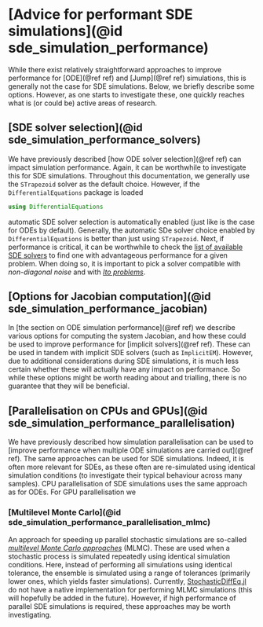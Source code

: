 # [Advice for performant SDE simulations](@id sde_simulation_performance)
While there exist relatively straightforward approaches to improve performance for [ODE](@ref ref) and [Jump](@ref ref) simulations, this is generally not the case for SDE simulations. Below, we briefly describe some options. However, as one starts to investigate these, one quickly reaches what is (or could be) active areas of research.

## [SDE solver selection](@id sde_simulation_performance_solvers)
We have previously described [how ODE solver selection](@ref ref) can impact simulation performance. Again, it can be worthwhile to investigate this for SDE simulations. Throughout this documentation, we generally use the `STrapezoid` solver as the default choice. However, if the `DifferentialEquations` package is loaded
```julia
using DifferentialEquations
```
automatic SDE solver selection is automatically enabled (just like is the case for ODEs by default). Generally, the automatic SDe solver choice enabled by `DifferentialEquations` is better than just using `STrapezoid`. Next, if performance is critical, it can be worthwhile to check the [list of available SDE solvers](https://docs.sciml.ai/DiffEqDocs/stable/solvers/sde_solve/) to find one with advantageous performance for a given problem. When doing so, it is important to pick a solver compatible with *non-diagonal noise* and with [*Ito problems*](https://en.wikipedia.org/wiki/It%C3%B4_calculus). 

## [Options for Jacobian computation](@id sde_simulation_performance_jacobian)
In [the section on ODE simulation performance](@ref ref) we describe various options for computing the system Jacobian, and how these could be used to improve performance for [implicit solvers](@ref ref). These can be used in tandem with implicit SDE solvers (such as `ImplicitEM`). However, due to additional considerations during SDE simulations, it is much less certain whether these will actually have any impact on performance. So while these options might be worth reading about and trialling, there is no guarantee that they will be beneficial.

## [Parallelisation on CPUs and GPUs](@id sde_simulation_performance_parallelisation)
We have previously described how simulation parallelisation can be used to [improve performance when multiple ODE simulations are carried out](@ref ref). The same approaches can be used for SDE simulations. Indeed, it is often more relevant for SDEs, as these often are re-simulated using identical simulation conditions (to investigate their typical behaviour across many samples). CPU parallelisation of SDE simulations uses the same approach as for ODEs. For GPU parallelisation we

### [Multilevel Monte Carlo](@id sde_simulation_performance_parallelisation_mlmc)
An approach for speeding up parallel stochastic simulations are so-called [*multilevel Monte Carlo approaches*](https://en.wikipedia.org/wiki/Multilevel_Monte_Carlo_method) (MLMC). These are used when a stochastic process is simulated repeatedly using identical simulation conditions. Here, instead of performing all simulations using identical tolerance, the ensemble is simulated using a range of tolerances (primarily lower ones, which yields faster simulations). Currently, [StochasticDiffEq.jl](https://github.com/SciML/StochasticDiffEq.jl) do not have a native implementation for performing MLMC simulations (this will hopefully be added in the future). However, if high performance of parallel SDE simulations is required, these approaches may be worth investigating.